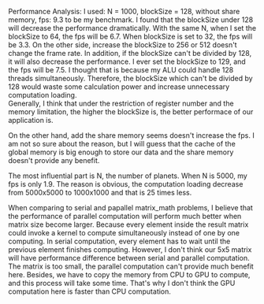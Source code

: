 Performance Analysis:
I used:
N = 1000, blockSize = 128, without share memory, fps: 9.3 to be my benchmark. 
I found that the blockSize under 128 will decrease the performance dramatically.
With the same N, when I set the blockSize to 64, the fps will be 6.7. 
When blockSize is set to 32, the fps will be 3.3. On the other side, increase the blockSize to 256 or 512 doesn't change the frame rate.
In addition, if the blockSize can't be divided by 128, it will also decrease the performance. I ever set the blockSize to 129, and the fps will be 7.5.
I thought that is because my ALU could handle 128 threads simultaneously. 
Therefore, the blockSize which can't be divided by 128 would waste some calculation power and increase unnecessary computation loading.  
Generally, I think that under the restriction of register number and the memory limitation, the higher the blockSize is, the better performace of our application is.

On the other hand, add the share memory seems doesn't increase the fps. 
I am not so sure about the reason, but I will guess that the cache of the global memory is big enough to store our data and the share memory doesn't provide any benefit.

The most influential part is N, the number of planets. When N is 5000, my fps is only 1.9. 
The reason is obvious, the computation loading decrease from 5000x5000 to 1000x1000 and that is 25 times less.


When comparing to serial and papallel matrix_math problems, I believe that the performance of parallel computation will perform much better when matrix size become larger.
Because every element inside the result matrix could invoke a kernel to compute simultaneously instead of one by one computing.
In serial computation, every element has to wait until the previous element finishes computing.
However, I don't think our 5x5 matrix will have performance difference between serial and parallel computation.
The matrix is too small, the parallel computation can't provide much benefit here. 
Besides, we have to copy the memory from CPU to GPU to compute, and this process will take some time. 
That's why I don't think the GPU computation here is faster than CPU computation.



